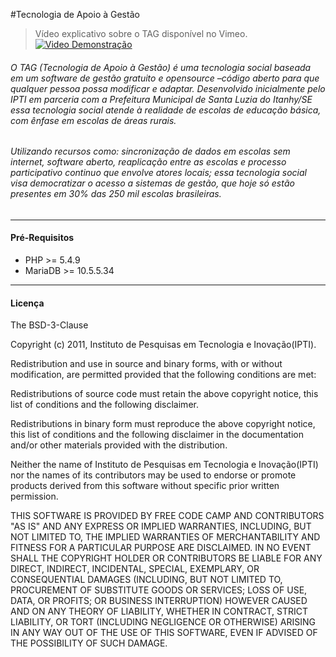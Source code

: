 #Tecnologia de Apoio à Gestão
> Vídeo explicativo sobre o TAG disponível no Vimeo.
[![Video Demonstração](https://i.vimeocdn.com/video/485190104.webp?mw=960&mh=540)](https://vimeo.com/103056664)

###### O TAG (Tecnologia de Apoio à Gestão) é uma tecnologia social baseada em um software de gestão gratuito e opensource –código aberto para que qualquer pessoa possa modificar e adaptar.  Desenvolvido inicialmente pelo IPTI em parceria com a Prefeitura Municipal de Santa Luzia do Itanhy/SE essa tecnologia social atende à realidade de escolas de educação básica, com ênfase em escolas de áreas rurais. 
###### Utilizando recursos como: sincronização de dados em escolas sem internet, software aberto, reaplicação entre as escolas e processo participativo continuo que envolve atores locais; essa tecnologia social visa democratizar o acesso a sistemas de gestão, que hoje só estão presentes em 30% das 250 mil escolas brasileiras.
***
#### Pré-Requisitos
* PHP >= 5.4.9
* MariaDB >= 10.5.5.34
***
#### Licença
The BSD-3-Clause

Copyright (c) 2011, Instituto de Pesquisas em Tecnologia e Inovação(IPTI).

Redistribution and use in source and binary forms, with or without modification, are permitted provided that the following conditions are met:

Redistributions of source code must retain the above copyright notice, this list of conditions and the following disclaimer.

Redistributions in binary form must reproduce the above copyright notice, this list of conditions and the following disclaimer in the documentation and/or other materials provided with the distribution.

Neither the name of Instituto de Pesquisas em Tecnologia e Inovação(IPTI) nor the names of its contributors may be used to endorse or promote products derived from this software without specific prior written permission.

THIS SOFTWARE IS PROVIDED BY FREE CODE CAMP AND CONTRIBUTORS "AS IS" AND ANY EXPRESS OR IMPLIED WARRANTIES, INCLUDING, BUT NOT LIMITED TO, THE IMPLIED WARRANTIES OF MERCHANTABILITY AND FITNESS FOR A PARTICULAR PURPOSE ARE DISCLAIMED. IN NO EVENT SHALL THE COPYRIGHT HOLDER OR CONTRIBUTORS BE LIABLE FOR ANY DIRECT, INDIRECT, INCIDENTAL, SPECIAL, EXEMPLARY, OR CONSEQUENTIAL DAMAGES (INCLUDING, BUT NOT LIMITED TO, PROCUREMENT OF SUBSTITUTE GOODS OR SERVICES; LOSS OF USE, DATA, OR PROFITS; OR BUSINESS INTERRUPTION) HOWEVER CAUSED AND ON ANY THEORY OF LIABILITY, WHETHER IN CONTRACT, STRICT LIABILITY, OR TORT (INCLUDING NEGLIGENCE OR OTHERWISE) ARISING IN ANY WAY OUT OF THE USE OF THIS SOFTWARE, EVEN IF ADVISED OF THE POSSIBILITY OF SUCH DAMAGE.
